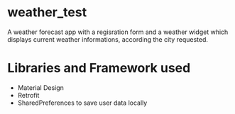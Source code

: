 # weather_test
A weather forecast app with a regisration form and a weather widget which displays current weather informations, according the city requested.


Libraries and Framework used
============================

* Material Design
* Retrofit
* SharedPreferences to save user data locally


